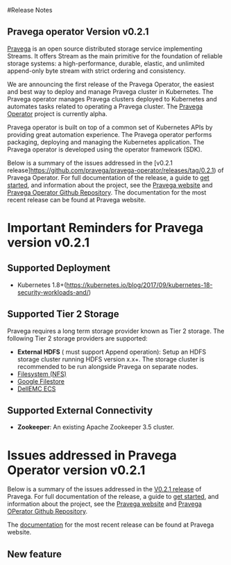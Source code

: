 #Release Notes
## Pravega operator Version v0.2.1

[Pravega]() is an open source distributed storage service implementing Streams. It offers Stream as the main primitive for the foundation of reliable storage systems: a high-performance, durable, elastic, and unlimited append-only byte stream with strict ordering and consistency.

We are announcing the first release of the Pravega Operator, the easiest and best way to deploy and manage Pravega cluster in Kubernetes. The Pravega operator manages Pravega clusters deployed to Kubernetes and automates tasks related to operating a Pravega cluster. The [Pravega Operator](https://github.com/pravega/pravega-operator) project is currently alpha. 

Pravega operator is built on top of a common set of Kubernetes APIs by providing great automation experience. The Pravega operator performs packaging, deploying and managing the Kubernetes application. The Pravega operator is developed using the operator framework (SDK).

Below is a summary of the issues addressed in the [v0.2.1 release]https://github.com/pravega/pravega-operator/releases/tag/0.2.1) of Pravega Operator. For full documentation of the release, a guide to [get started](), and information about the project, see the [Pravega website]() and [Pravega Operator Github Repository](). 
The documentation for the most recent release can be found at Pravega website.

# Important Reminders for Pravega version v0.2.1


## Supported Deployment
- Kubernetes 1.8+(https://kubernetes.io/blog/2017/09/kubernetes-18-security-workloads-and/)
      
## Supported Tier 2 Storage

Pravega requires a long term storage provider known as Tier 2 storage. The following Tier 2 storage providers are supported:

- **External HDFS** ( must support Append operation): Setup an HDFS storage cluster running HDFS version x.x+. The storage cluster is recommended to be run alongside Pravega on separate nodes.
- [Filesystem (NFS)](https://github.com/helm/charts/tree/master/stable/nfs-server-provisioner)
- [Google Filestore](https://github.com/pravega/pravega-operator#using-google-filestore-storage-as-tier-2)
- [DellEMC ECS](https://www.dellemc.com/sr-me/storage/ecs/index.htm#collapse)

## Supported External Connectivity

- **Zookeeper**:  An existing Apache Zookeeper 3.5 cluster. 

# Issues addressed in Pravega Operator version v0.2.1

Below is a summary of the issues addressed in the [V0.2.1 release](https://github.com/pravega/pravega-operator/releases/tag/0.2.1) of Pravega. For full documentation of the release, a guide to [get started](https://github.com/pravega/pravega-operator/blob/master/README.md), and information about the project, see the [Pravega website](http://pravega.io) and [Pravega OPerator Github Repository](https://github.com/pravega/pravega-operator). 

The [documentation](https://github.com/pravega/pravega-operator/blob/master/README.md) for the most recent release can be found at Pravega website.


## New feature

